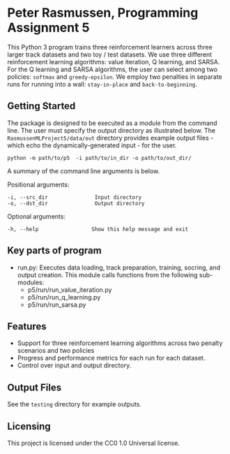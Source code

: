 # Peter Rasmussen, Programming Assignment 5

This Python 3 program trains three reinforcement learners across three larger track datasets and two toy / test
datasets. We use three different reinforcement learning algorithms: value iteration, Q learning, and SARSA. For the Q
learning and SARSA algorithms, the user can select among two policies: `softmax` and `greedy-epsilon`. We employ two
penalties in separate runs for running into a wall: `stay-in-place` and `back-to-beginning`.

## Getting Started

The package is designed to be executed as a module from the command line. The user must specify the output directory as
illustrated below. The `RasmussenMLProject5/data/out` directory provides example output files - which echo the
dynamically-generated input - for the user.

```shell
python -m path/to/p5  -i path/to/in_dir -o path/to/out_dir/
```

A summary of the command line arguments is below.

Positional arguments:

    -i, --src_dir               Input directory
    -o, --dst_dir               Output directory

Optional arguments:

    -h, --help                 Show this help message and exit

## Key parts of program

* run.py: Executes data loading, track preparation, training, socring, and output creation. This module calls functions
  from the following sub-modules:
    * p5/run/run_value_iteration.py
    * p5/run/run_q_learning.py
    * p5/run/run_sarsa.py

## Features

* Support for three reinforcement learning algorithms across two penalty scenarios and two policies
* Progress and performance metrics for each run for each dataset.
* Control over input and output directory.

## Output Files

See the `testing` directory for example outputs.

## Licensing

This project is licensed under the CC0 1.0 Universal license.
